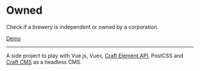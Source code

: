 # Owned


Check if a brewery is independent or owned by a corporation.

[Demo](https://owned.devoops.de)

---

A side project to play with Vue.js, Vuex, [Craft Element API](https://github.com/craftcms/element-api), PostCSS and [Craft CMS](https://craftcms.com/) as a headless CMS.
